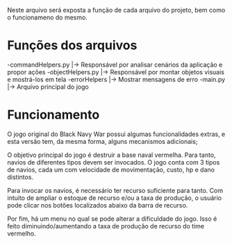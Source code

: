 Neste arquivo será exposta a função de cada arquivo do projeto, bem como o funcionameno do mesmo.

# Funções dos arquivos
-commandHelpers.py |-> Responsável por analisar cenários da aplicação e propor ações
-objectHelpers.py |-> Responsável por montar objetos visuais e mostrá-los em tela
-errorHelpers |-> Mostrar mensagens de erro
-main.py |-> Arquivo principal do jogo

# Funcionamento
O jogo original do Black Navy War possui algumas funcionalidades extras, e esta versão tem, da mesma forma, alguns mecanismos adicionais;

O objetivo principal do jogo é destruir a base naval vermelha.
Para tanto, navios de diferentes tipos devem ser invocados.
O jogo conta com 3 tipos de navios, cada um com velocidade de movimentação, custo, hp e dano distintos.

Para invocar os navios, é necessário ter recurso suficiente para tanto. Com intuito de ampliar o estoque de recurso e/ou a taxa de
produção, o usuário pode clicar nos botões localizados abaixo da
barra de recurso.

Por fim, há um menu no qual se pode alterar a dificuldade do jogo.
Isso é feito diminuindo/aumentando a taxa de produção de recurso do time vermelho.